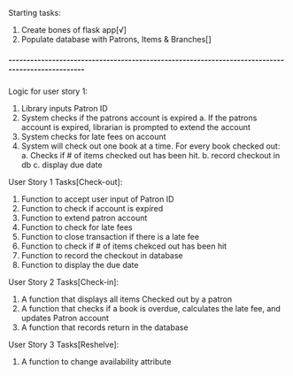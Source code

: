 Starting tasks:
1. Create bones of flask app[√]
2. Populate database with Patrons, Items & Branches[]


##### ------------------------------------------------------------------------------------------------- #####
Logic for user story 1:
1. Library inputs Patron ID
2. System checks if the patrons account is expired
    a. If the patrons account is expired, librarian is prompted to extend the account
3. System checks for late fees on account
4. System will check out one book at a time.
    For every book checked out:
        a. Checks if # of items checked out has been hit.
        b. record checkout in db
        c. display due date

User Story 1 Tasks[Check-out]:
1. Function to accept user input of Patron ID 
2. Function to check if account is expired
3. Function to extend patron account
4. Function to check for late fees
5. Function to close transaction if there is a late fee
6. Function to check if # of items chekced out has been hit
7. Function to record the checkout in database
8. Function to display the due date


User Story 2 Tasks[Check-in]:
1. A function that displays all items Checked out by a patron
2. A function that checks if a book is overdue, calculates the late fee, and updates Patron account
3. A function that records return in the database



User Story 3 Tasks[Reshelve]:
1. A function to change availability attribute